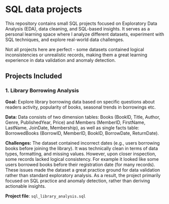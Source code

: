 # SQL data projects

This repository contains small SQL projects focused on Exploratory Data Analysis (EDA), data cleaning, and SQL-based insights. It serves as a personal learning space where I analyze different datasets, experiment with SQL techniques, and explore real-world data challenges.

Not all projects here are perfect - some datasets contained logical inconsistencies or unrealistic records, making them a great learning experience in data validation and anomaly detection.

## Projects Included

### 1. Library Borrowing Analysis

**Goal:** Explore library borrowing data based on specific questions about readers activity, popularity of books, seasonal trends in borrowings etc.

**Data:** Data consists of two dimension tables: Books (BookID, Title, Author, Genre, PublishedYear, Price) and Members (MemberID, FirstName, LastName, JoinDate, Membership), as well as single facts table: BorrowedBooks (BorrowID, MemberID, BookID, BorrowDate, ReturnDate).

**Challenges:** The dataset contained incorrect dates (e.g., users borrowing books before joining the library).
It was technically clean in terms of data types, formatting, and missing values. However, upon closer inspection, some records lacked logical consistency. For example it looked like some users borrowed books before their registration date (for many records). These issues made the dataset a great practice ground for data validation rather than standard exploratory analysis. As a result, the project primarily focused on SQL practice and anomaly detection, rather than deriving actionable insights.

**Project file**: `sql_library_analysis.sql`

